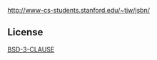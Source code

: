 http://www-cs-students.stanford.edu/~tjw/jsbn/

## License

[BSD-3-CLAUSE](https://choosealicense.com/licenses/bsd-3-clause/)

